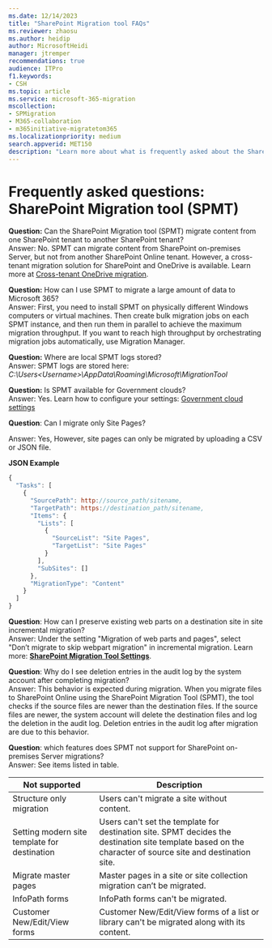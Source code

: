 ```yaml
---
ms.date: 12/14/2023
title: "SharePoint Migration tool FAQs"
ms.reviewer: zhaosu
ms.author: heidip
author: MicrosoftHeidi
manager: jtremper
recommendations: true
audience: ITPro
f1.keywords:
- CSH
ms.topic: article
ms.service: microsoft-365-migration
mscollection: 
- SPMigration
- M365-collaboration
- m365initiative-migratetom365
ms.localizationpriority: medium
search.appverid: MET150
description: "Learn more about what is frequently asked about the SharePoint Migration tool."
---
```


# Frequently asked questions:  SharePoint Migration tool (SPMT)


**Question:** Can the SharePoint Migration tool (SPMT) migrate content from one SharePoint tenant to another SharePoint tenant?</br>
Answer:  No. SPMT can migrate content from SharePoint on-premises Server, but not from another SharePoint Online tenant. However, a cross-tenant migration solution for SharePoint and OneDrive is available. Learn more at [Cross-tenant OneDrive migration](/microsoft-365/enterprise/cross-tenant-onedrive-migration).

**Question:** How can I use SPMT to migrate a large amount of data to Microsoft 365?</br>
Answer: First, you need to install SPMT on physically different Windows computers or virtual machines. Then create bulk migration jobs on each SPMT instance, and then run them in parallel to achieve the maximum migration throughput. If you want to reach high throughput by orchestrating migration jobs automatically, use Migration Manager. 

**Question:** Where are local SPMT logs stored?</br>
Answer: SPMT logs are stored here: *C:\Users\<Username>\AppData\Roaming\Microsoft\MigrationTool*

**Question:** Is SPMT available for Government clouds?</br>
Answer: Yes. Learn how to configure your settings: [Government cloud settings](spmt-settings.md#government-cloud-support)

**Question**: Can I migrate only Site Pages?

Answer: Yes, However, site pages can only be migrated by uploading a CSV or JSON file. 

**JSON Example**

```javascript
{
  "Tasks": [
    {
      "SourcePath": http://source_path/sitename,
      "TargetPath": https://destination_path/sitename,
      "Items": {
        "Lists": [
          {
            "SourceList": "Site Pages",
            "TargetList": "Site Pages"
          }
        ],
        "SubSites": []
      },
      "MigrationType": "Content"
    }
  ]
}
```

**Question**: How can I preserve existing web parts on a destination site in site incremental migration?</br>
Answer: Under the setting "Migration of web parts and pages", select "Don’t migrate to skip webpart migration" in incremental migration. Learn more: **[SharePoint Migration Tool Settings](/sharepointmigration/spmt-settings#sharepoint)**.

**Question**: Why do I see deletion entries in the audit log by the system account after completing migration?</br>
Answer: This behavior is expected during migration. When you migrate files to SharePoint Online using the SharePoint Migration Tool (SPMT), the tool checks if the source files are newer than the destination files. If the source files are newer, the system account will delete the destination files and log the deletion in the audit log. Deletion entries in the audit log after migration are due to this behavior.

**Question**: which features does SPMT not support for SharePoint on-premises Server migrations?</br>
Answer: See items listed in table.

|Not supported|Description|
| -------- | -------- |
|Structure only migration|Users can't migrate a site without content.|
|Setting modern site template for destination|Users can't set the template for destination site. SPMT decides the destination site template based on the character of source site and destination site.|
|Migrate master pages|Master pages in a site or site collection migration can’t be migrated.|
|InfoPath forms|InfoPath forms can't be migrated.|
|Customer New/Edit/View forms|Customer New/Edit/View forms of a list or library can't be migrated along with its content.|
